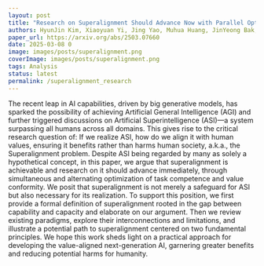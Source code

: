 ```yaml
---
layout: post
title: "Research on Superalignment Should Advance Now with Parallel Optimization of Competence and Conformity"
authors: HyunJin Kim, Xiaoyuan Yi, Jing Yao, Muhua Huang, JinYeong Bak, James Evans, Xing Xie
paper_url: https://arxiv.org/abs/2503.07660
date: 2025-03-08 0
image: images/posts/superalignment.png
coverImage: images/posts/superalignment.png
tags: Analysis
status: latest
permalink: /superalignment_research
---
```

The recent leap in AI capabilities, driven by big generative models, has sparked the possibility of achieving Artificial General Intelligence (AGI) and further triggered discussions on Artificial Superintelligence (ASI)—a system surpassing all humans across all domains. This gives rise to the critical research question of: If we realize ASI, how do we align it with human values, ensuring it benefits rather than harms human society, a.k.a., the Superalignment problem. Despite ASI being regarded by many as solely a hypothetical concept, in this paper, we argue that superalignment is achievable and research on it should advance immediately, through simultaneous and alternating optimization of task competence and value conformity. We posit that superalignment is not merely a safeguard for ASI but also necessary for its realization. To support this position, we first provide a formal definition of superalignment rooted in the gap between capability and capacity and elaborate on our argument. Then we review existing paradigms, explore their interconnections and limitations, and illustrate a potential path to superalignment centered on two fundamental principles. We hope this work sheds light on a practical approach for developing the value-aligned next-generation AI, garnering greater benefits and reducing potential harms for humanity.
